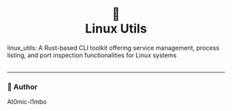 <h1 align="center">🐧<br>Linux Utils</h1> linux_utils: A Rust-based CLI toolkit offering service management, process listing, and port inspection functionalities for Linux systems
<br></br>

--- 

<h3>🦄 Author</h3>
<p>At0mic-l1mbo</p>
